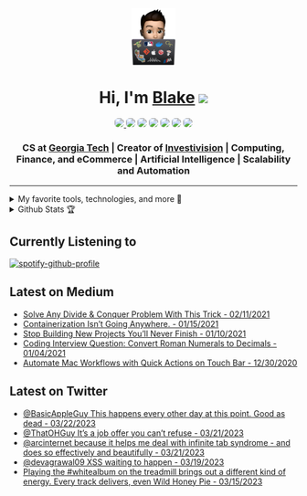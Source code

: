 <div align="center">
<img src="https://raw.githubusercontent.com/blakesanie/blakesanie.com/master/public/images/wwdc_blake.png" height="100px" align="center" />
</div>

<h1 align="center">Hi, I'm <a href="https://blakesanie.com">Blake</a> <img src="https://raw.githubusercontent.com/MartinHeinz/MartinHeinz/master/wave.gif" width="32">
</h1>





<p align="center">
	<a href="https://blakesanie.com/linkedin"><img style="border-radius: 6px; overflow: hidden;" src="https://img.shields.io/badge/LinkedIn-0077B5?style=for-the-badge&logo=linkedin&logoColor=white"></img>
	</a>
	<a href="https://blakesanie.com/twitter"><img style="border-radius: 6px;" src="https://img.shields.io/badge/Twitter-1DA1F2?style=for-the-badge&logo=twitter&logoColor=white" /></a>
	<a href="https://blakesanie.com/instagram"><img style="border-radius: 6px;" src="https://img.shields.io/badge/Instagram-E4405F?style=for-the-badge&logo=instagram&logoColor=white" /></a>
	<a href="https://blakesanie.com/"><img style="border-radius: 6px;" src="https://img.shields.io/website?down_color=Red&down_message=Offline&logo=vercel&style=for-the-badge&up_color=Green&up_message=Online&url=https%3A%2F%2Fblakesanie.com" /></a>
	<a href="mailto:blake@sanie.com"><img style="border-radius: 6px;" src="https://img.shields.io/badge/Gmail-D14836?style=for-the-badge&logo=gmail&logoColor=white" /></a>
	<a href="https://paypal.me/blakesanie"><img style="border-radius: 6px;" src="https://img.shields.io/badge/PayPal-00457C?style=for-the-badge&logo=paypal&logoColor=white" /></a>
	<a href="https://blakesanie.com/blog"><img style="border-radius: 6px;" src="https://img.shields.io/badge/Medium-12100E?style=for-the-badge&logo=medium&logoColor=white" /></a>
</p>

<h3 align="center">CS at <a href="https://en.wikipedia.org/wiki/Georgia_Tech" target="_blank">Georgia Tech</a> | Creator of <a href="https://investivision.com" target="_blank">Investivision</a> | Computing, Finance, and eCommerce | Artificial Intelligence | Scalability and Automation</h3>

---

<details>

<summary>My favorite tools, technologies, and more 🔎</summary>

<h3 align="center">I work with</h3>

<div align="center" style="display: flex; justify-content: center; flex-wrap: wrap;">

<img src="https://cdn.jsdelivr.net/gh/devicons/devicon/icons/nodejs/nodejs-original.svg" height="24"/>

<img src="https://cdn.jsdelivr.net/gh/devicons/devicon/icons/python/python-original.svg" height="24"/>

<img src="https://cdn.jsdelivr.net/gh/devicons/devicon/icons/html5/html5-original.svg" height="24"/>


<img src="https://cdn.jsdelivr.net/gh/devicons/devicon/icons/css3/css3-original.svg" height="24"/>

<img src="https://cdn.jsdelivr.net/gh/devicons/devicon/icons/javascript/javascript-original.svg" height="24"/>

<img src="https://cdn.jsdelivr.net/gh/devicons/devicon/icons/java/java-original.svg" height="24"/>

<img src="https://cdn.jsdelivr.net/gh/devicons/devicon/icons/c/c-original.svg" height="24"/>

<img src="https://cdn.jsdelivr.net/gh/devicons/devicon/icons/r/r-original.svg" height="24"/>

<img src="https://cdn.jsdelivr.net/gh/devicons/devicon/icons/swift/swift-original.svg" height="24"/>



</div>


<h3 align="center">plus</h3>

<div align="center" style="display: flex; justify-content: center; flex-wrap: wrap;">

<img src="https://cdn.jsdelivr.net/gh/devicons/devicon/icons/googlecloud/googlecloud-original.svg" height="24"/>

<img src="https://cdn.jsdelivr.net/gh/devicons/devicon/icons/react/react-original.svg" height="24"/>

<img src="https://cdn.jsdelivr.net/gh/devicons/devicon/icons/nextjs/nextjs-original.svg" height="24"/>

<img src="https://cdn.jsdelivr.net/gh/devicons/devicon/icons/docker/docker-original.svg" height="24" />

<img src="https://cdn.jsdelivr.net/gh/devicons/devicon/icons/firebase/firebase-plain.svg" height="24" />

<img src="https://cdn.jsdelivr.net/gh/devicons/devicon/icons/amazonwebservices/amazonwebservices-original.svg" height="24" />

<img src="https://cdn.jsdelivr.net/gh/devicons/devicon/icons/googlecloud/googlecloud-original.svg" height="24" />

<img src="https://cdn.jsdelivr.net/gh/devicons/devicon/icons/heroku/heroku-plain.svg" height="24" />

<img src="https://cdn.jsdelivr.net/gh/devicons/devicon/icons/numpy/numpy-original.svg" height="24" />

<img src="https://cdn.jsdelivr.net/gh/devicons/devicon/icons/pandas/pandas-original.svg" height="24" />

<img src="https://cdn.jsdelivr.net/gh/devicons/devicon/icons/tensorflow/tensorflow-original.svg" height="24" />

<img src="https://cdn.jsdelivr.net/gh/devicons/devicon/icons/express/express-original.svg" height="24" />

<img src="https://cdn.jsdelivr.net/gh/devicons/devicon/icons/jupyter/jupyter-original-wordmark.svg" height="24" />

<img src="https://cdn.jsdelivr.net/gh/devicons/devicon/icons/npm/npm-original-wordmark.svg" height="24" />


<img src="https://cdn.jsdelivr.net/gh/devicons/devicon/icons/jquery/jquery-original.svg" height="24" />


<img src="https://cdn.jsdelivr.net/gh/devicons/devicon/icons/chrome/chrome-plain.svg" height="24" />


<img src="https://cdn.jsdelivr.net/gh/devicons/devicon/icons/figma/figma-original.svg" height="24" />

<img src="https://cdn.jsdelivr.net/gh/devicons/devicon/icons/github/github-original.svg" height="24" />


<img src="https://cdn.jsdelivr.net/gh/devicons/devicon/icons/materialui/materialui-original.svg" height="24" />

<img src="https://cdn.jsdelivr.net/gh/devicons/devicon/icons/mysql/mysql-original.svg" height="24" />

<img src="https://cdn.jsdelivr.net/gh/devicons/devicon/icons/redis/redis-original.svg" height="24" />


<img src="https://cdn.jsdelivr.net/gh/devicons/devicon/icons/rstudio/rstudio-original.svg" height="24" />

<img src="https://cdn.jsdelivr.net/gh/devicons/devicon/icons/slack/slack-original.svg" height="24" />

<img src="https://cdn.jsdelivr.net/gh/devicons/devicon/icons/vscode/vscode-original.svg" height="24" />

<img src="https://cdn.jsdelivr.net/gh/devicons/devicon/icons/webpack/webpack-original.svg" height="24"/>

<img src="https://cdn.jsdelivr.net/gh/devicons/devicon/icons/intellij/intellij-original.svg" height="24"/>


<img src="https://cdn.jsdelivr.net/gh/devicons/devicon/icons/jest/jest-plain.svg" height="24"/>

<img src="https://cdn.jsdelivr.net/gh/devicons/devicon/icons/jetbrains/jetbrains-original.svg" height="24"/>

<img src="https://cdn.jsdelivr.net/gh/devicons/devicon/icons/jira/jira-original.svg" height="24"/>

<img src="https://cdn.jsdelivr.net/gh/devicons/devicon/icons/mongodb/mongodb-original.svg" height="24"/>

<img src="https://cdn.jsdelivr.net/gh/devicons/devicon/icons/socketio/socketio-original.svg" height="24"/>








</div>

<h3 align="center">and (hopefully) soon</h3>

<div align="center" style="display: flex; justify-content: center; flex-wrap: wrap;">

<img src="https://cdn.jsdelivr.net/gh/devicons/devicon/icons/rust/rust-plain.svg" height="24"/>

<img src="https://cdn.jsdelivr.net/gh/devicons/devicon/icons/go/go-original-wordmark.svg" height="24"/>

<img src="https://cdn.jsdelivr.net/gh/devicons/devicon/icons/kubernetes/kubernetes-plain.svg" height="24"/>

<img src="https://cdn.jsdelivr.net/gh/devicons/devicon/icons/apachekafka/apachekafka-original.svg" height="24"/>

<img src="https://cdn.jsdelivr.net/gh/devicons/devicon/icons/raspberrypi/raspberrypi-original.svg" height="24"/>


</div>

<!-- ![Top Langs](https://github-readme-stats.vercel.app/api/top-langs/?username=blakesanie&hide=HTML&langs_count=9&layout=compact) -->



<h3 align="center">to build ⚡💥🔥</h3>

</details>

<details>

<summary>Github Stats 🏆</summary>

![Blake's GitHub stats](https://github-readme-stats.vercel.app/api?username=blakesanie&count_private=true&show_icons=true&hide=contribs,prs,issues)

![Top Langs](https://github-readme-stats.vercel.app/api/top-langs/?username=blakesanie&layout=compact)

<!--START_SECTION:waka-->
![Code Time](http://img.shields.io/badge/Code%20Time-657%20hrs%2033%20mins-blue)

![Profile Views](http://img.shields.io/badge/Profile%20Views-0-blue)

![Lines of code](https://img.shields.io/badge/From%20Hello%20World%20I%27ve%20Written-677.5%20thousand%20lines%20of%20code-blue)

**🐱 My GitHub Data** 

> 📦 2.1 MB Used in GitHub's Storage 
 > 
> 🏆 90 Contributions in the Year 2023
 > 
> 💼 Opted to Hire
 > 
> 📜 29 Public Repositories 
 > 
> 🔑 17 Private Repositories 
 > 
**I'm a Night 🦉** 

```text
🌞 Morning                220 commits         ████░░░░░░░░░░░░░░░░░░░░░   14.20 % 
🌆 Daytime                426 commits         ███████░░░░░░░░░░░░░░░░░░   27.50 % 
🌃 Evening                620 commits         ██████████░░░░░░░░░░░░░░░   40.03 % 
🌙 Night                  283 commits         █████░░░░░░░░░░░░░░░░░░░░   18.27 % 
```
📅 **I'm Most Productive on Sunday** 

```text
Monday                   193 commits         ███░░░░░░░░░░░░░░░░░░░░░░   12.46 % 
Tuesday                  213 commits         ███░░░░░░░░░░░░░░░░░░░░░░   13.75 % 
Wednesday                222 commits         ████░░░░░░░░░░░░░░░░░░░░░   14.33 % 
Thursday                 169 commits         ███░░░░░░░░░░░░░░░░░░░░░░   10.91 % 
Friday                   177 commits         ███░░░░░░░░░░░░░░░░░░░░░░   11.43 % 
Saturday                 247 commits         ████░░░░░░░░░░░░░░░░░░░░░   15.95 % 
Sunday                   328 commits         █████░░░░░░░░░░░░░░░░░░░░   21.17 % 
```


📊 **This Week I Spent My Time On** 

```text
🕑︎ Time Zone: America/New_York

💬 Programming Languages: 
Python                   5 hrs 12 mins       █████████████░░░░░░░░░░░░   50.16 % 
Jupyter                  4 hrs 48 mins       ████████████░░░░░░░░░░░░░   46.29 % 
Text                     13 mins             █░░░░░░░░░░░░░░░░░░░░░░░░   02.09 % 
JavaScript               8 mins              ░░░░░░░░░░░░░░░░░░░░░░░░░   01.35 % 
Markdown                 0 secs              ░░░░░░░░░░░░░░░░░░░░░░░░░   00.05 % 

🔥 Editors: 
PyCharm                  9 hrs 33 mins       ███████████████████████░░   91.88 % 
VS Code                  50 mins             ██░░░░░░░░░░░░░░░░░░░░░░░   08.12 % 

💻 Operating System: 
Mac                      10 hrs 23 mins      █████████████████████████   100.00 % 
```

**I Mostly Code in JavaScript** 

```text
JavaScript               25 repos            ██████████░░░░░░░░░░░░░░░   41.67 % 
Python                   15 repos            ██████░░░░░░░░░░░░░░░░░░░   25.00 % 
Jupyter Notebook         10 repos            ████░░░░░░░░░░░░░░░░░░░░░   16.67 % 
HTML                     5 repos             ██░░░░░░░░░░░░░░░░░░░░░░░   08.33 % 
Rust                     1 repo              ░░░░░░░░░░░░░░░░░░░░░░░░░   01.67 % 
```



**Timeline**

![Lines of Code chart](https://raw.githubusercontent.com/blakesanie/blakesanie/master/assets/bar_graph.png)


 Last Updated on 29/03/2023 14:56:57 UTC
<!--END_SECTION:waka-->

</details>

## Currently Listening to 

[![spotify-github-profile](https://spotify-github-profile.vercel.app/api/view?uid=blake_sanie&cover_image=true&theme=novatorem&bar_color=53b14f&bar_color_cover=true)](https://github.com/kittinan/spotify-github-profile)

## Latest on Medium

<!--Start Medium--><ul><li><a href='https://codeburst.io/solve-any-divide-conquer-problem-with-this-trick-a187810cbd99?source=rss-8d1a76d48b32------2 target='_blank'>Solve Any Divide & Conquer Problem With This Trick - 02/11/2021</a></li><li><a href='https://codeburst.io/containerization-isnt-going-anywhere-81df3ae080cd?source=rss-8d1a76d48b32------2 target='_blank'>Containerization Isn’t Going Anywhere. - 01/15/2021</a></li><li><a href='https://blakesanie.medium.com/stop-building-new-projects-youll-never-finish-db80ae60c766?source=rss-8d1a76d48b32------2 target='_blank'>Stop Building New Projects You’ll Never Finish - 01/10/2021</a></li><li><a href='https://betterprogramming.pub/coding-interview-question-convert-roman-numerals-to-decimals-868b2694f497?source=rss-8d1a76d48b32------2 target='_blank'>Coding Interview Question: Convert Roman Numerals to Decimals - 01/04/2021</a></li><li><a href='https://medium.com/macoclock/automate-mac-workflows-with-quick-actions-on-touch-bar-61932ac1b633?source=rss-8d1a76d48b32------2 target='_blank'>Automate Mac Workflows with Quick Actions on Touch Bar - 12/30/2020</a></li></ul><!--End Medium-->

## Latest on Twitter

<!--Start Twitter--><ul>

<li><a href='https://twitter.com/blakesanie/status/1638653595552710656' target='_blank'>@BasicAppleGuy This happens every other day at this point. Good as dead - 03/22/2023</a></li>
<li><a href='https://twitter.com/blakesanie/status/1638310346267000832' target='_blank'>@ThatOHGuy It’s a job offer you can’t refuse - 03/21/2023</a></li>
<li><a href='https://twitter.com/blakesanie/status/1638279870668066818' target='_blank'>@arcinternet because it helps me deal with infinite tab syndrome - and does so effectively and beautifully  - 03/21/2023</a></li>
<li><a href='https://twitter.com/blakesanie/status/1637257176128401408' target='_blank'>@devagrawal09 XSS waiting to happen - 03/19/2023</a></li>
<li><a href='https://twitter.com/blakesanie/status/1636058122471997443' target='_blank'>Playing the #whitealbum on the treadmill brings out a different kind of energy. Every track delivers, even Wild Honey Pie - 03/15/2023</a></li>

</ul>

<!--End Twitter-->
